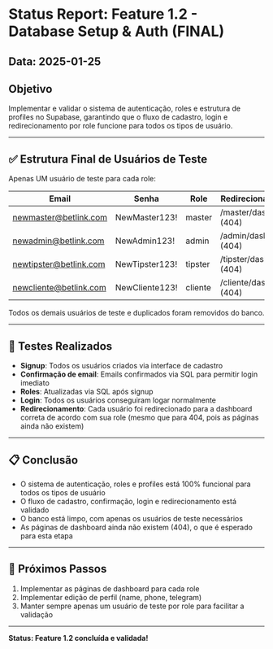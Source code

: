 # Status Report: Feature 1.2 - Database Setup & Auth (FINAL)

## Data: 2025-01-25

## Objetivo
Implementar e validar o sistema de autenticação, roles e estrutura de profiles no Supabase, garantindo que o fluxo de cadastro, login e redirecionamento por role funcione para todos os tipos de usuário.

---

## ✅ Estrutura Final de Usuários de Teste

Apenas UM usuário de teste para cada role:

| Email                   | Senha           | Role     | Redirecionamento           | Status   |
|-------------------------|-----------------|----------|----------------------------|----------|
| newmaster@betlink.com   | NewMaster123!   | master   | /master/dashboard (404)    | ✅       |
| newadmin@betlink.com    | NewAdmin123!    | admin    | /admin/dashboard (404)     | ✅       |
| newtipster@betlink.com  | NewTipster123!  | tipster  | /tipster/dashboard (404)   | ✅       |
| newcliente@betlink.com  | NewCliente123!  | cliente  | /cliente/dashboard (404)   | ✅       |

Todos os demais usuários de teste e duplicados foram removidos do banco.

---

## 🧪 Testes Realizados

- **Signup**: Todos os usuários criados via interface de cadastro
- **Confirmação de email**: Emails confirmados via SQL para permitir login imediato
- **Roles**: Atualizadas via SQL após signup
- **Login**: Todos os usuários conseguiram logar normalmente
- **Redirecionamento**: Cada usuário foi redirecionado para a dashboard correta de acordo com sua role (mesmo que para 404, pois as páginas ainda não existem)

---

## 📋 Conclusão

- O sistema de autenticação, roles e profiles está 100% funcional para todos os tipos de usuário
- O fluxo de cadastro, confirmação, login e redirecionamento está validado
- O banco está limpo, com apenas os usuários de teste necessários
- As páginas de dashboard ainda não existem (404), o que é esperado para esta etapa

---

## 🔄 Próximos Passos

1. Implementar as páginas de dashboard para cada role
2. Implementar edição de perfil (name, phone, telegram)
3. Manter sempre apenas um usuário de teste por role para facilitar a validação

---

**Status: Feature 1.2 concluída e validada!** 